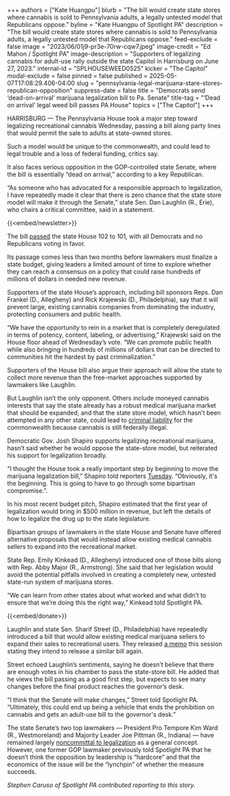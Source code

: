 +++
authors = ["Kate Huangpu"]
blurb = "The bill would create state stores where cannabis is sold to Pennsylvania adults, a legally untested model that Republicans oppose."
byline = "Kate Huangpu of Spotlight PA"
description = "The bill would create state stores where cannabis is sold to Pennsylvania adults, a legally untested model that Republicans oppose."
feed-exclude = false
image = "2023/06/01j9-pr3e-70rw-cqw7.jpeg"
image-credit = "Ed Mahon / Spotlight PA"
image-description = "Supporters of legalizing cannabis for adult-use rally outside the state Capitol in Harrisburg on June 27, 2023."
internal-id = "SPLHOUSEWEED0525"
kicker = "The Capitol"
modal-exclude = false
pinned = false
published = 2025-05-07T17:08:29.406-04:00
slug = "pennsylvania-legal-marijuana-stare-stores-republican-opposition"
suppress-date = false
title = "Democrats send ‘dead-on-arrival’ marijuana legalization bill to Pa. Senate"
title-tag = "‘Dead on arrival’ legal weed bill passes PA House"
topics = ["The Capitol"]
+++

HARRISBURG — The Pennsylvania House took a major step toward legalizing recreational cannabis Wednesday, passing a bill along party lines that would permit the sale to adults at state-owned stores.

Such a model would be unique to the commonwealth, and could lead to legal trouble and a loss of federal funding, critics say.

It also faces serious opposition in the GOP-controlled state Senate, where the bill is essentially “dead on arrival,” according to a key Republican.

“As someone who has advocated for a responsible approach to legalization, I have repeatedly made it clear that there is zero chance that the state store model will make it through the Senate,” state Sen. Dan Laughlin (R., Erie), who chairs a critical committee, said in a statement.

{{<embed/newsletter>}}

The bill <a href="https://www.palegis.us/house/roll-calls/summary?sessYr=2025&amp;sessInd=0&amp;rcNum=221&amp;sort=party">passed</a> the state House 102 to 101, with all Democrats and no Republicans voting in favor.

Its passage comes less than two months before lawmakers must finalize a state budget, giving leaders a limited amount of time to explore whether they can reach a consensus on a policy that could raise hundreds of millions of dollars in needed new revenue.

Supporters of the state House’s approach, including bill sponsors Reps. Dan Frankel (D., Allegheny) and Rick Krajewski (D., Philadelphia), say that it will prevent large, existing cannabis companies from dominating the industry, protecting consumers and public health.

“We have the opportunity to rein in a market that is completely deregulated in terms of potency, content, labeling, or advertising,” Krajewski said on the House floor ahead of Wednesday’s vote. “We can promote public health while also bringing in hundreds of millions of dollars that can be directed to communities hit the hardest by past criminalization.”

Supporters of the House bill also argue their approach will allow the state to collect more revenue than the free-market approaches supported by lawmakers like Laughlin.

But Laughlin isn’t the only opponent. Others include moneyed cannabis interests that say the state already has a robust medical marijuana market that should be expanded, and that the state store model, which hasn’t been attempted in any other state, could lead to <a href="https://blogs.duanemorris.com/cannabis/2025/04/08/analysis-indicates-pennsylvania-state-run-cannabis-sales-likely-preempted-by-controlled-substances-act/">criminal liability</a> for the commonwealth because cannabis is still federally illegal.

Democratic Gov. Josh Shapiro supports legalizing recreational marijuana, hasn’t said whether he would oppose the state-store model, but reiterated his support for legalization broadly.

“I thought the House took a really important step by beginning to move the marijuana legalization bill,” Shapiro told reporters <a href="https://pacast.com/m?p=27723">Tuesday</a>. “Obviously, it&#39;s the beginning. This is going to have to go through some bipartisan compromise.”.

In his most recent budget pitch, Shapiro estimated that the first year of legalization would bring in $500 million in revenue, but left the details of how to legalize the drug up to the state legislature.

Bipartisan groups of lawmakers in the state House and Senate have offered alternative proposals that would instead allow existing medical cannabis sellers to expand into the recreational market.

State Rep. Emily Kinkead (D., Allegheny) introduced one of those bills along with Rep. Abby Major (R., Armstrong). She said that her legislation would avoid the potential pitfalls involved in creating a completely new, untested state-run system of marijuana stores.

“We can learn from other states about what worked and what didn’t to ensure that we’re doing this the right way,” Kinkead told Spotlight PA.

{{<embed/donate>}}

Laughlin and state Sen. Sharif Street (D., Philadelphia) have repeatedly introduced a bill that would allow existing medical marijuana sellers to expand their sales to recreational users. They released <a href="https://www.palegis.us/senate/co-sponsorship/memo?memoID=45819">a memo</a> this session stating they intend to release a similar bill again.

Street echoed Laughlin’s sentiments, saying he doesn’t believe that there are enough votes in his chamber to pass the state-store bill. He added that he views the bill passing as a good first step, but expects to see many changes before the final product reaches the governor’s desk.

“I think that the Senate will make changes,” Street told Spotlight PA. “Ultimately, this could end up being a vehicle that ends the prohibition on cannabis and gets an adult-use bill to the governor&#39;s desk.”

The state Senate’s two top lawmakers — President Pro Tempore Kim Ward (R., Westmoreland) and Majority Leader Joe Pittman (R., Indiana) — have remained largely <a href="https://www.spotlightpa.org/news/2025/02/marijuana-cannabis-recreational-legalization-pennsylvania-josh-shapiro-budget-gop-support/">noncommittal to legalization</a> as a general concept. However, one former GOP lawmaker previously told Spotlight PA that he doesn’t think the opposition by leadership is “hardcore” and that the economics of the issue will be the “lynchpin” of whether the measure succeeds.

<em>Stephen Caruso of Spotlight PA contributed reporting to this story.</em>


